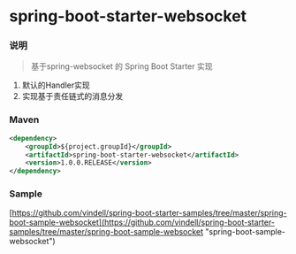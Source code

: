 # spring-boot-starter-websocket


### 说明


 > 基于spring-websocket 的 Spring Boot Starter 实现

1. 默认的Handler实现
2. 实现基于责任链式的消息分发


### Maven

``` xml
<dependency>
	<groupId>${project.groupId}</groupId>
	<artifactId>spring-boot-starter-websocket</artifactId>
	<version>1.0.0.RELEASE</version>
</dependency>
```

### Sample

[https://github.com/vindell/spring-boot-starter-samples/tree/master/spring-boot-sample-websocket](https://github.com/vindell/spring-boot-starter-samples/tree/master/spring-boot-sample-websocket "spring-boot-sample-websocket")


